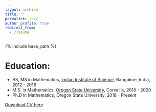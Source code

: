 ```yaml
---
layout: archive
title: ""
permalink: /cv/
author_profile: true
redirect_from:
  - /resume
---
```


{% include base_path %}

Education:
======
* BS, MS in Mathematics, [Indian Institute of Science](http://www.math.iisc.ac.in), Bangalore, India, 2012 - 2018
* M.S. in Mathematics, [Oregon State University](https://math.oregonstate.edu), Corvallis, 2018 - 2020
* Ph.D in Mathematics, Oregon State University, 2018 - Present

[Download CV here](/files/resume_2.pdf)
